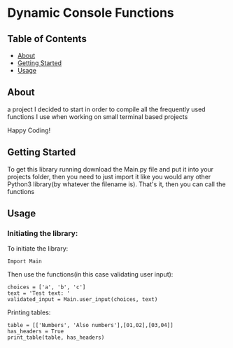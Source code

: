# Dynamic Console Functions

## Table of Contents

+ [About](#about)
+ [Getting Started](#getting_started)
+ [Usage](#usage)

## <a name = "about">About </a>

 a project I decided to start in order to compile all the frequently used functions I use when working on small terminal based projects

 Happy Coding!

## <a name = "getting_started">Getting Started </a>

To get this library running download the Main.py file and put it into your projects folder, then you need to just import it like you would any other Python3 library(by whatever the filename is). That's it, then you can call the functions  

## <a name = "usage">Usage </a>

### Initiating the library:

To initiate the library:

```
Import Main  
```

Then use the functions(in this case validating user input):

```
choices = ['a', 'b', 'c']
text = 'Test text: '
validated_input = Main.user_input(choices, text)
```  

Printing tables:  
```
table = [['Numbers', 'Also numbers'],[01,02],[03,04]]
has_headers = True
print_table(table, has_headers)
```  
